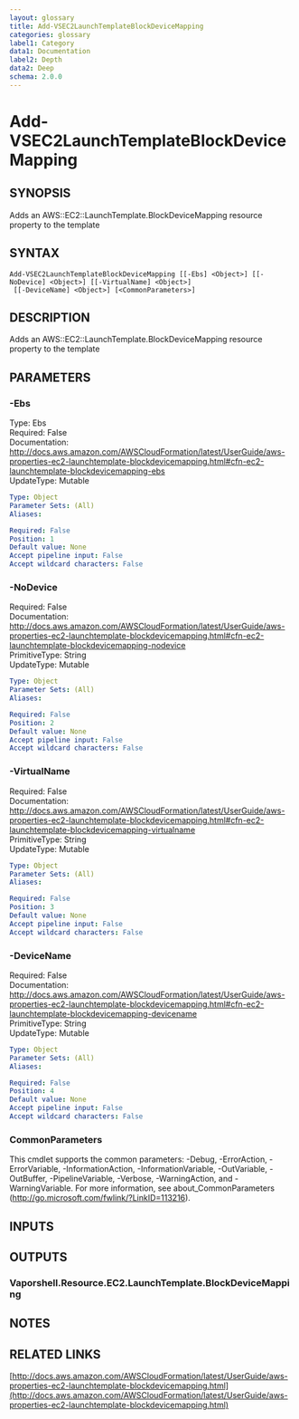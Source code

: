 ```yaml
---
layout: glossary
title: Add-VSEC2LaunchTemplateBlockDeviceMapping
categories: glossary
label1: Category
data1: Documentation
label2: Depth
data2: Deep
schema: 2.0.0
---
```


# Add-VSEC2LaunchTemplateBlockDeviceMapping

## SYNOPSIS
Adds an AWS::EC2::LaunchTemplate.BlockDeviceMapping resource property to the template

## SYNTAX

```
Add-VSEC2LaunchTemplateBlockDeviceMapping [[-Ebs] <Object>] [[-NoDevice] <Object>] [[-VirtualName] <Object>]
 [[-DeviceName] <Object>] [<CommonParameters>]
```

## DESCRIPTION
Adds an AWS::EC2::LaunchTemplate.BlockDeviceMapping resource property to the template

## PARAMETERS

### -Ebs
Type: Ebs    
Required: False    
Documentation: http://docs.aws.amazon.com/AWSCloudFormation/latest/UserGuide/aws-properties-ec2-launchtemplate-blockdevicemapping.html#cfn-ec2-launchtemplate-blockdevicemapping-ebs    
UpdateType: Mutable

```yaml
Type: Object
Parameter Sets: (All)
Aliases:

Required: False
Position: 1
Default value: None
Accept pipeline input: False
Accept wildcard characters: False
```

### -NoDevice
Required: False    
Documentation: http://docs.aws.amazon.com/AWSCloudFormation/latest/UserGuide/aws-properties-ec2-launchtemplate-blockdevicemapping.html#cfn-ec2-launchtemplate-blockdevicemapping-nodevice    
PrimitiveType: String    
UpdateType: Mutable

```yaml
Type: Object
Parameter Sets: (All)
Aliases:

Required: False
Position: 2
Default value: None
Accept pipeline input: False
Accept wildcard characters: False
```

### -VirtualName
Required: False    
Documentation: http://docs.aws.amazon.com/AWSCloudFormation/latest/UserGuide/aws-properties-ec2-launchtemplate-blockdevicemapping.html#cfn-ec2-launchtemplate-blockdevicemapping-virtualname    
PrimitiveType: String    
UpdateType: Mutable

```yaml
Type: Object
Parameter Sets: (All)
Aliases:

Required: False
Position: 3
Default value: None
Accept pipeline input: False
Accept wildcard characters: False
```

### -DeviceName
Required: False    
Documentation: http://docs.aws.amazon.com/AWSCloudFormation/latest/UserGuide/aws-properties-ec2-launchtemplate-blockdevicemapping.html#cfn-ec2-launchtemplate-blockdevicemapping-devicename    
PrimitiveType: String    
UpdateType: Mutable

```yaml
Type: Object
Parameter Sets: (All)
Aliases:

Required: False
Position: 4
Default value: None
Accept pipeline input: False
Accept wildcard characters: False
```

### CommonParameters
This cmdlet supports the common parameters: -Debug, -ErrorAction, -ErrorVariable, -InformationAction, -InformationVariable, -OutVariable, -OutBuffer, -PipelineVariable, -Verbose, -WarningAction, and -WarningVariable.
For more information, see about_CommonParameters (http://go.microsoft.com/fwlink/?LinkID=113216).

## INPUTS

## OUTPUTS

### Vaporshell.Resource.EC2.LaunchTemplate.BlockDeviceMapping

## NOTES

## RELATED LINKS

[http://docs.aws.amazon.com/AWSCloudFormation/latest/UserGuide/aws-properties-ec2-launchtemplate-blockdevicemapping.html](http://docs.aws.amazon.com/AWSCloudFormation/latest/UserGuide/aws-properties-ec2-launchtemplate-blockdevicemapping.html)


